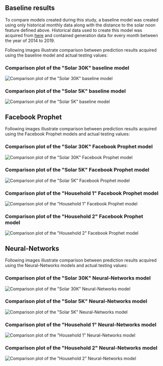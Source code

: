 [baseline_solar_30k]: https://github.com/Jurgis1997/Solar-Prediction/blob/main/Model-Results/Plots/model_baseline_solar_30k.png
[baseline_solar_5k]:  https://github.com/Jurgis1997/Solar-Prediction/blob/main/Model-Results/Plots/model_baseline_solar_5k.png

[prophet_solar_30k]:   https://github.com/Jurgis1997/Solar-Prediction/blob/main/Model-Results/Plots/model_prophet_solar_30k.png
[prophet_solar_5k]:    https://github.com/Jurgis1997/Solar-Prediction/blob/main/Model-Results/Plots/model_prophet_solar_5k.png
[prophet_household_1]: https://github.com/Jurgis1997/Solar-Prediction/blob/main/Model-Results/Plots/model_prophet_1.png
[prophet_household_2]: https://github.com/Jurgis1997/Solar-Prediction/blob/main/Model-Results/Plots/model_prophet_5.png

[nn_solar_30k]:   https://github.com/Jurgis1997/Solar-Prediction/blob/main/Model-Results/Plots/model_125_200.png
[nn_solar_5k]:    https://github.com/Jurgis1997/Solar-Prediction/blob/main/Model-Results/Plots/model_234_400.png
[nn_household_1]: https://github.com/Jurgis1997/Solar-Prediction/blob/main/Model-Results/Plots/model_553_100.png
[nn_household_2]: https://github.com/Jurgis1997/Solar-Prediction/blob/main/Model-Results/Plots/model_686_100.png


## Baseline results
To compare models created during this study, a baseline model was created using only historical monthly data along with the distance to the solar noon feature defined above. Historical data used to create this model was acquired from [here](https://www.saulesgraza.lt/saules-elektrines-generacija) and contained generation data for every month between the year of 2014 to 2019. 

Following images illustrate comparison between prediction results acquired using the baseline model and actual testing values:

### Comparison plot of the "Solar 30K" baseline model
![Comparison plot of the "Solar 30K" baseline model][baseline_solar_30k]

### Comparison plot of the "Solar 5K" baseline model
![Comparison plot of the "Solar 5K" baseline model][baseline_solar_5k]


## Facebook Prophet
Following images illustrate comparison between prediction results acquired using the Facebook Prophet models and actual testing values:

### Comparison plot of the "Solar 30K" Facebook Prophet model
![Comparison plot of the "Solar 30K" Facebook Prophet model][prophet_solar_30k]

### Comparison plot of the "Solar 5K" Facebook Prophet model
![Comparison plot of the "Solar 5K" Facebook Prophet model][prophet_solar_5k]

### Comparison plot of the "Household 1" Facebook Prophet model
![Comparison plot of the "Household 1" Facebook Prophet model][prophet_household_1]

### Comparison plot of the "Household 2" Facebook Prophet model
![Comparison plot of the "Household 2" Facebook Prophet model][prophet_household_2]

## Neural-Networks
Following images illustrate comparison between prediction results acquired using the Neural-Networks models and actual testing values:

### Comparison plot of the "Solar 30K" Neural-Networks model
![Comparison plot of the "Solar 30K" Neural-Networks model][nn_solar_30k]

### Comparison plot of the "Solar 5K" Neural-Networks model
![Comparison plot of the "Solar 5K" Neural-Networks model][nn_solar_5k]

### Comparison plot of the "Household 1" Neural-Networks model
![Comparison plot of the "Household 1" Neural-Networks model][nn_household_1]

### Comparison plot of the "Household 2" Neural-Networks model
![Comparison plot of the "Household 2" Neural-Networks model][nn_household_2]

